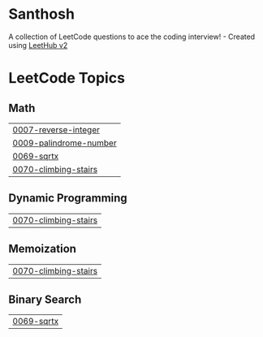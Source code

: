 # Santhosh
A collection of LeetCode questions to ace the coding interview! - Created using [LeetHub v2](https://github.com/arunbhardwaj/LeetHub-2.0)

<!---LeetCode Topics Start-->
# LeetCode Topics
## Math
|  |
| ------- |
| [0007-reverse-integer](https://github.com/Santhosh73420/Santhosh/tree/master/0007-reverse-integer) |
| [0009-palindrome-number](https://github.com/Santhosh73420/Santhosh/tree/master/0009-palindrome-number) |
| [0069-sqrtx](https://github.com/Santhosh73420/Santhosh/tree/master/0069-sqrtx) |
| [0070-climbing-stairs](https://github.com/Santhosh73420/Santhosh/tree/master/0070-climbing-stairs) |
## Dynamic Programming
|  |
| ------- |
| [0070-climbing-stairs](https://github.com/Santhosh73420/Santhosh/tree/master/0070-climbing-stairs) |
## Memoization
|  |
| ------- |
| [0070-climbing-stairs](https://github.com/Santhosh73420/Santhosh/tree/master/0070-climbing-stairs) |
## Binary Search
|  |
| ------- |
| [0069-sqrtx](https://github.com/Santhosh73420/Santhosh/tree/master/0069-sqrtx) |
<!---LeetCode Topics End-->